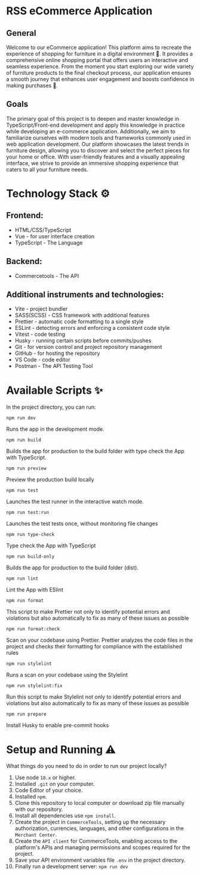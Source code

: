 # RSS eCommerce Application

## General
Welcome to our eCommerce application! This platform aims to recreate the experience of shopping for furniture in a digital environment 🏪. It provides a comprehensive online shopping portal that offers users an interactive and seamless experience. From the moment you start exploring our wide variety of furniture products to the final checkout process, our application ensures a smooth journey that enhances user engagement and boosts confidence in making purchases 🚀.

## Goals
The primary goal of this project is to deepen and master knowledge in TypeScript/Front-end development and apply this knowledge in practice while developing an e-commerce application. Additionally, we aim to familiarize ourselves with modern tools and frameworks commonly used in web application development. 
Our platform showcases the latest trends in furniture design, allowing you to discover and select the perfect pieces for your home or office. With user-friendly features and a visually appealing interface, we strive to provide an immersive shopping experience that caters to all your furniture needs.

# Technology Stack ⚙️

## Frontend:
* HTML/CSS/TypeScript
* Vue - for user interface creation
* TypeScript - The Language 

## Backend:
* Commercetools - The API

## Additional instruments and technologies:
* Vite - project bundler
* SASS(SCSS) - CSS framework with additional features
* Prettier - automatic code formatting to a single style
* ESLint - detecting errors and enforcing a consistent code style
* Vitest - code testing
* Husky - running certain scripts before commits/pushes
* Git - for version control and project repository management
* GitHub - for hosting the repository
* VS Code - code editor
* Postman - The API Testing Tool 

# Available Scripts ✨
In the project directory, you can run:

```
npm run dev
```
Runs the app in the development mode.

```
npm run build
```
Builds the app for production to the build folder with type check the App with TypeScript.

```
npm run preview
```
Preview the production build locally

```
npm run test
```
Launches the test runner in the interactive watch mode.

```
npm run test:run
```
Launches the test tests once, without monitoring file changes

```
npm run type-check
```
Type check the App with TypeScript

```
npm run build-only
```
Builds the app for production to the build folder (dist).

```
npm run lint
```
Lint the App with ESlint

```
npm run format
```
This script to make Prettier not only to identify potential errors and violations but also automatically to fix as many of these issues as possible

```
npm run format:check
```
Scan on your codebase using Prettier. Prettier analyzes the code files in the project and checks their formatting for compliance with the established rules

```
npm run stylelint
```
Runs a scan on your codebase using the Stylelint

```
npm run stylelint:fix
```
Run this script to make Stylelint not only to identify potential errors and violations but also automatically to fix as many of these issues as possible

```
npm run prepare
```
Install Husky to enable pre-commit hooks

# Setup and Running ⚠️
What things do you need to do in order to run our project locally? 

1. Use node `18.x` or higher.
2. Installed `.git` on your computer.
3. Code Editor of your choice.
4. Installed `npm`.
5. Clone this repository to local computer or download zip file manually with our repository.
6. Install all dependencies use `npm install`.
7. Create the project in `CommerceTools`, setting up the necessary authorization, currencies, languages, and other configurations in the `Merchant Center`.
8. Create the `API client` for CommerceTools, enabling access to the platform's APIs and managing permissions and scopes required for the project.
9. Save your API environment variables file `.env` in the project directory.
10. Finally run a development server: `npm run dev`